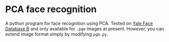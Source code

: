 # PCA face recognition

A python program for face recognition using PCA. 
Tested on [Yale Face Database B](http://vision.ucsd.edu/~leekc/ExtYaleDatabase/ExtYaleB.html) and only available for `.pgm` images at present. However, you can extend image format simply by modifying `pgm.py`.